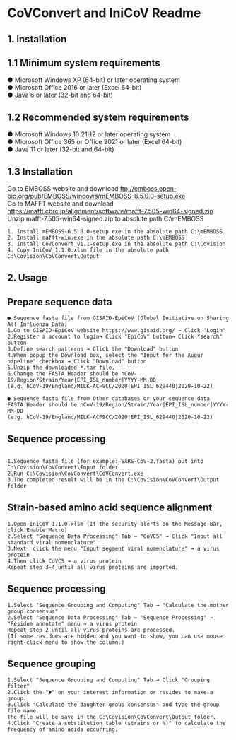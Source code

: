 # CoVConvert and IniCoV Readme
## 1. Installation
## 1.1 Minimum system requirements
● Microsoft Windows XP (64-bit) or later operating system  
● Microsoft Office 2016 or later (Excel 64-bit)  
● Java 6 or later (32-bit and 64-bit)
## 1.2 Recommended system requirements
● Microsoft Windows 10 21H2 or later operating system  
● Microsoft Office 365 or Office 2021 or later (Excel 64-bit)  
● Java 11 or later (32-bit and 64-bit)
## 1.3 Installation
Go to EMBOSS website and download ftp://emboss.open-bio.org/pub/EMBOSS/windows/mEMBOSS-6.5.0.0-setup.exe  
Go to MAFFT website and download https://mafft.cbrc.jp/alignment/software/mafft-7.505-win64-signed.zip  
Unzip mafft-7.505-win64-signed.zip to absolute path C:\mEMBOSS  
```
1. Install mEMBOSS-6.5.0.0-setup.exe in the absolute path C:\mEMBOSS
2. Install mafft-win.exe in the absolute path C:\mEMBOSS
3. Install CoVConvert_v1.1-setup.exe in the absolute path C:\Covision
4. Copy IniCoV_1.1.0.xlsm file in the absolute path C:\Covision\CoVConvert\Output
```
## 2. Usage
## Prepare sequence data
```
● Sequence fasta file from GISAID-EpiCoV (Global Initiative on Sharing All Influenza Data) 
1.Go to GISAID-EpiCoV website https://www.gisaid.org/ → Click "Login"
2.Register a account to login→ Click "EpiCoV" button→ Click "search" button
3.Define search patterns → Click the "Download" button
4.When popup the Download box, select the "Input for the Augur pipeline" checkbox → Click "Download" button
5.Unzip the downloaded *.tar file.
6.Change the FASTA Header should be hCoV-19/Region/Strain/Year|EPI_ISL_number|YYYY-MM-DD
(e.g. hCoV-19/England/MILK-ACF9CC/2020|EPI_ISL_629440|2020-10-22)

● Sequence fasta file from Other databases or your sequence data
FASTA Header should be hCoV-19/Region/Strain/Year|EPI_ISL_number|YYYY-MM-DD
(e.g. hCoV-19/England/MILK-ACF9CC/2020|EPI_ISL_629440|2020-10-22)

```
## Sequence processing
```

1.Sequence fasta file (for example: SARS-CoV-2.fasta) put into C:\Covision\CoVConvert\Input folder
2.Run C:\Covision\CoVConvert\CoVConvert.exe
3.The completed result will be in the C:\Covision\CoVConvert\Output folder
```

## Strain-based amino acid sequence alignment
```
1.Open IniCoV_1.1.0.xlsm (If the security alerts on the Message Bar, click Enable Macro)
2.Select "Sequence Data Processing" Tab → "CoVCS" → Click "Input all standard viral nomenclature"
3.Next, click the menu "Input segment viral nomenclature" → a virus protein
4.Then click CoVCS → a virus protein
Repeat step 3~4 until all virus proteins are imported.
```
## Sequence processing
```
1.Select "Sequence Grouping and Computing" Tab → "Calculate the mother group consensus"
2.Select "Sequence Data Processing" Tab → "Sequence Processing" → "Residue annotate" menu → a virus protein
Repeat step 2 until all virus proteins are processed. 
(If some residues are hidden and you want to show, you can use mouse right-click menu to show the column.)
```
## Sequence grouping
```
1.Select "Sequence Grouping and Computing" Tab → Click "Grouping filter"
2.Click the "▼" on your interest information or resides to make a group.
3.Click "Calculate the daughter group consensus" and type the group file name.
The file will be save in the C:\Covision\CoVConvert\Output folder.
4.Click "Create a substitution table (strains or %)" to calculate the frequency of amino acids occurring.
```
